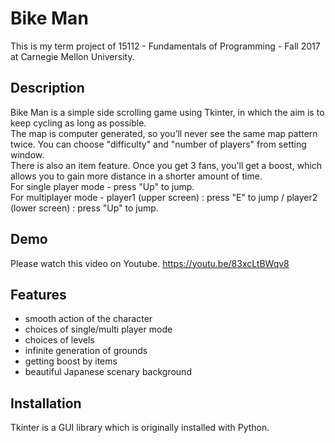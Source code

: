 # Bike Man

This is my term project of 15112 - Fundamentals of Programming -  Fall 2017 at Carnegie Mellon University.


## Description

Bike Man is a simple side scrolling game using Tkinter, in which the aim is to keep cycling as long as possible.  
The map is computer generated, so you’ll never see the same map pattern twice. You can choose "difficulty" and "number of players" from setting window.  
There is also an item feature. Once you get 3 fans, you'll get a boost, which allows you to gain more distance in a shorter amount of time.  
For single player mode -  press "Up" to jump.  
For multiplayer mode -  player1 (upper screen) :  press "E" to jump /  player2 (lower screen) : press "Up" to jump.  

## Demo
Please watch this video on Youtube.
https://youtu.be/83xcLtBWqv8


## Features

- smooth action of the character
- choices of single/multi player mode
- choices of levels
- infinite generation of grounds
- getting boost by items
- beautiful Japanese scenary background 

## Installation

Tkinter is a GUI library which is originally installed with Python.
